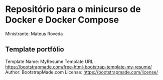 # Repositório para o minicurso de Docker e Docker Compose

Ministrante: Mateus Roveda

## Template portfólio

Template Name: MyResume
Template URL: https://bootstrapmade.com/free-html-bootstrap-template-my-resume/
Author: BootstrapMade.com
License: https://bootstrapmade.com/license/
